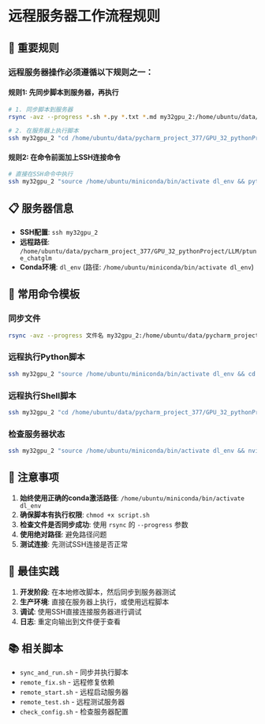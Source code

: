 # 远程服务器工作流程规则

## 🚨 重要规则

### 远程服务器操作必须遵循以下规则之一：

#### 规则1: 先同步脚本到服务器，再执行
```bash
# 1. 同步脚本到服务器
rsync -avz --progress *.sh *.py *.txt *.md my32gpu_2:/home/ubuntu/data/pycharm_project_377/GPU_32_pythonProject/LLM/ptune_chatglm/

# 2. 在服务器上执行脚本
ssh my32gpu_2 "cd /home/ubuntu/data/pycharm_project_377/GPU_32_pythonProject/LLM/ptune_chatglm && ./script_name.sh"
```

#### 规则2: 在命令前面加上SSH连接命令
```bash
# 直接在SSH命令中执行
ssh my32gpu_2 "source /home/ubuntu/miniconda/bin/activate dl_env && python script.py"
```

## 📋 服务器信息

- **SSH配置**: `ssh my32gpu_2`
- **远程路径**: `/home/ubuntu/data/pycharm_project_377/GPU_32_pythonProject/LLM/ptune_chatglm`
- **Conda环境**: `dl_env` (路径: `/home/ubuntu/miniconda/bin/activate dl_env`)

## 🔧 常用命令模板

### 同步文件
```bash
rsync -avz --progress 文件名 my32gpu_2:/home/ubuntu/data/pycharm_project_377/GPU_32_pythonProject/LLM/ptune_chatglm/
```

### 远程执行Python脚本
```bash
ssh my32gpu_2 "source /home/ubuntu/miniconda/bin/activate dl_env && cd /home/ubuntu/data/pycharm_project_377/GPU_32_pythonProject/LLM/ptune_chatglm && python script.py"
```

### 远程执行Shell脚本
```bash
ssh my32gpu_2 "cd /home/ubuntu/data/pycharm_project_377/GPU_32_pythonProject/LLM/ptune_chatglm && chmod +x script.sh && ./script.sh"
```

### 检查服务器状态
```bash
ssh my32gpu_2 "source /home/ubuntu/miniconda/bin/activate dl_env && nvidia-smi"
```

## 📝 注意事项

1. **始终使用正确的conda激活路径**: `/home/ubuntu/miniconda/bin/activate dl_env`
2. **确保脚本有执行权限**: `chmod +x script.sh`
3. **检查文件是否同步成功**: 使用 `rsync` 的 `--progress` 参数
4. **使用绝对路径**: 避免路径问题
5. **测试连接**: 先测试SSH连接是否正常

## 🎯 最佳实践

1. **开发阶段**: 在本地修改脚本，然后同步到服务器测试
2. **生产环境**: 直接在服务器上执行，或使用远程脚本
3. **调试**: 使用SSH直接连接服务器进行调试
4. **日志**: 重定向输出到文件便于查看

## 📚 相关脚本

- `sync_and_run.sh` - 同步并执行脚本
- `remote_fix.sh` - 远程修复依赖
- `remote_start.sh` - 远程启动服务器
- `remote_test.sh` - 远程测试服务器
- `check_config.sh` - 检查服务器配置 